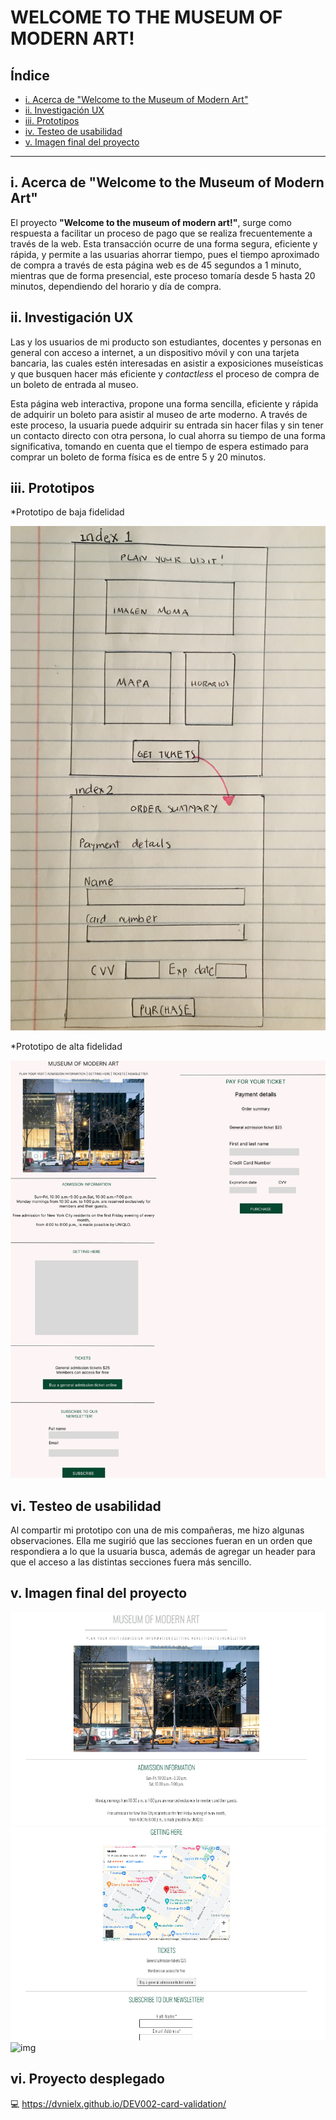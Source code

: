 # WELCOME TO THE MUSEUM OF MODERN ART! 

## Índice

* [i. Acerca de "Welcome to the Museum of Modern Art"](#i-acerca-de-welcome-to-the-museum-of-modern-art)
* [ii. Investigación UX](#ii-investigacion-ux)
* [iii. Prototipos](#iii-prototipos)
* [iv. Testeo de usabilidad](#iv-testeo-de-usabilidad)
* [v. Imagen final del proyecto](#v-imagen-final-del-proyecto)


***

## i. Acerca de "Welcome to the Museum of Modern Art"
 El proyecto **"Welcome to the museum of modern art!"**, surge como respuesta a facilitar un proceso de pago que se realiza frecuentemente a través de la web. Esta transacción ocurre de una forma segura, eficiente y rápida, y permite a las usuarias ahorrar tiempo, pues el tiempo aproximado de compra a través de esta página web es de 45 segundos a 1 minuto, mientras que de forma presencial, este proceso tomaría desde 5 hasta 20 minutos, dependiendo del horario y día de compra.


## ii. Investigación UX

Las y los usuarios de mi producto son estudiantes, docentes y personas en general con acceso a internet, a un dispositivo móvil y con una tarjeta bancaria, las cuales estén interesadas en asistir a exposiciones museísticas y que busquen hacer más eficiente y *contactless* el proceso de compra de un boleto de entrada al museo. 

Esta página web interactiva, propone una forma sencilla, eficiente y rápida de adquirir un boleto para asistir al museo de arte moderno. A través de este proceso, la usuaria puede adquirir su entrada sin hacer filas y sin tener un contacto directo con otra persona, lo cual ahorra su tiempo de una forma significativa, tomando en cuenta que el tiempo de espera estimado para comprar un boleto de forma física es de entre 5 y 20 minutos. 

## iii. Prototipos

*Prototipo de baja fidelidad

![img](./img1.jpg)

*Prototipo de alta fidelidad

![img](./PrototipoFinal.png)
 
## vi. Testeo de usabilidad

Al compartir mi prototipo con una de mis compañeras, me hizo algunas observaciones. Ella me sugirió que las secciones fueran en un orden que respondiera a lo que la usuaria busca, además de agregar un header para que el acceso a las distintas secciones fuera más sencillo. 


## v. Imagen final del proyecto

![img](./ProyectoFinal1.png)
![img](./ProyectoFinal2.png)
![img](./src/im%C3%A1genes/index-payment.png)


## vi. Proyecto desplegado

💻 https://dvnielx.github.io/DEV002-card-validation/


